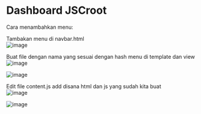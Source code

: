 # Dashboard JSCroot

Cara menambahkan menu:

Tambakan menu di navbar.html  
![image](https://github.com/user-attachments/assets/25b6aa06-d73a-4e8c-9f67-44bb4095930d)

Buat file dengan nama yang sesuai dengan hash menu di template dan view  
![image](https://github.com/user-attachments/assets/c3e2b690-e9bf-4ede-a123-daee8b598dcc)

![image](https://github.com/user-attachments/assets/323cf13c-8856-4929-a7ee-50da8184b9f1)

Edit file content.js add disana html dan js yang sudah kita buat  
![image](https://github.com/user-attachments/assets/4d8486d9-08cd-47d5-9fb7-91891b4ce16b)

![image](https://github.com/user-attachments/assets/c3fe45a0-2a71-40d8-8421-dd8625d55821)
